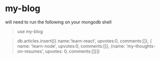 # my-blog

will need to run the following on your mongodb shell

> use my-blog


> db.articles.insert([{ name:'learn-react', upvotes:0, comments:[]}, { name: 'learn-node', upvotes:0, comments:[]}, {name: 'my-thoughts-on-resumes', upvotes: 0, comments:[]}])

